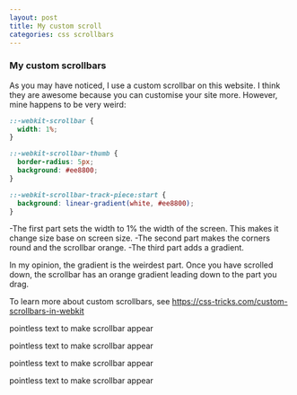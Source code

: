 ```yaml
---
layout: post
title: My custom scroll
categories: css scrollbars
---
```

### My custom scrollbars
As you may have noticed, I use a custom scrollbar on this website. I think they are awesome because you can customise your site more. 
However, mine happens to be very weird:
```css
::-webkit-scrollbar {
  width: 1%;
}

::-webkit-scrollbar-thumb {
  border-radius: 5px;
  background: #ee8800;
}

::-webkit-scrollbar-track-piece:start {
  background: linear-gradient(white, #ee8800);
}
```
-The first part sets the width to 1% the width of the screen. This makes it change size base on screen size.
-The second part makes the corners round and the scrollbar orange.
-The third part adds a gradient.

In my opinion, the gradient is the weirdest part. Once you have scrolled down, the scrollbar has an orange gradient leading down to the part you drag.

To learn more about custom scrollbars, see https://css-tricks.com/custom-scrollbars-in-webkit


pointless text to make scrollbar appear


pointless text to make scrollbar appear


pointless text to make scrollbar appear


pointless text to make scrollbar appear
